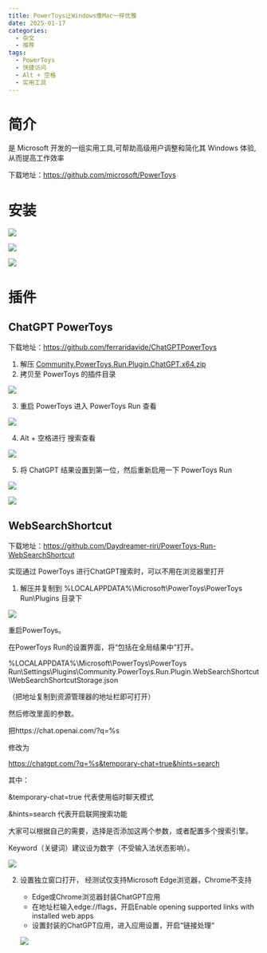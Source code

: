 ```yaml
---
title: PowerToys让Windows像Mac一样优雅
date: 2025-01-17
categories:
  - 杂文
  - 推荐
tags:
  - PowerToys
  - 快捷访问
  - Alt + 空格
  - 实用工具
---
```


# 简介

是 Microsoft 开发的一组实用工具,可帮助高级用户调整和简化其 Windows 体验,从而提高工作效率

下载地址：https://github.com/microsoft/PowerToys

# 安装

![](https://github.com/hfshaobing/picx-images-hosting/raw/master/20250117/Snipaste_2025-01-17_14-28-00.5cobase1y880.webp)

![](https://github.com/hfshaobing/picx-images-hosting/raw/master/20250117/Snipaste_2025-01-17_14-28-35.47t9f3vvn2g0.webp)

![](https://github.com/hfshaobing/picx-images-hosting/raw/master/20250117/Snipaste_2025-01-17_14-29-15.24jxc8y8b3ls.webp)



# 插件

## ChatGPT PowerToys

下载地址：https://github.com/ferraridavide/ChatGPTPowerToys

1. 解压 [Community.PowerToys.Run.Plugin.ChatGPT.x64.zip](https://github.com/ferraridavide/ChatGPTPowerToys/releases/download/v0.87.1/Community.PowerToys.Run.Plugin.ChatGPT.x64.zip)
2. 拷贝至 PowerToys 的插件目录

![](https://github.com/hfshaobing/picx-images-hosting/raw/master/20250117/Snipaste_2025-01-17_14-57-26.75x9rffxa280.webp)

3. 重启 PowerToys 进入 PowerToys Run 查看

![](https://github.com/hfshaobing/picx-images-hosting/raw/master/20250117/Snipaste_2025-01-17_14-59-37.4c3nikfy1d60.webp)

4. Alt + 空格进行 搜索查看

![](https://github.com/hfshaobing/picx-images-hosting/raw/master/20250117/Snipaste_2025-01-17_15-01-49.hvochfqkmxc.webp)

5. 将 ChatGPT 结果设置到第一位，然后重新启用一下 PowerToys Run

![](https://github.com/hfshaobing/picx-images-hosting/raw/master/20250117/Snipaste_2025-01-17_15-06-06.332cf0pt92q0.webp)

![](https://github.com/hfshaobing/picx-images-hosting/raw/master/20250117/Snipaste_2025-01-17_16-31-15.6jfb0x4vo2w0.webp)

## WebSearchShortcut

下载地址：https://github.com/Daydreamer-riri/PowerToys-Run-WebSearchShortcut

实现通过 PowerToys 进行ChatGPT搜索时，可以不用在浏览器里打开

1. 解压并复制到 %LOCALAPPDATA%\Microsoft\PowerToys\PowerToys Run\Plugins 目录下

![](https://github.com/hfshaobing/picx-images-hosting/raw/master/20250117/Snipaste_2025-01-17_16-47-44.6bjc3k1ezxs0.webp)

重启PowerToys。

在PowerToys Run的设置界面，将“包括在全局结果中”打开。

%LOCALAPPDATA%\Microsoft\PowerToys\PowerToys Run\Settings\Plugins\Community.PowerToys.Run.Plugin.WebSearchShortcut\WebSearchShortcutStorage.json

（把地址复制到资源管理器的地址栏即可打开）

然后修改里面的参数。

把https://chat.openai.com/?q=%s

修改为

https://chatgpt.com/?q=%s&temporary-chat=true&hints=search

其中：

&temporary-chat=true 代表使用临时聊天模式

&hints=search 代表开启联网搜索功能

大家可以根据自己的需要，选择是否添加这两个参数，或者配置多个搜索引擎。

Keyword（关键词）建议设为数字（不受输入法状态影响）。

![](https://github.com/hfshaobing/picx-images-hosting/raw/master/20250117/Snipaste_2025-01-17_16-50-52.wn3455raw68.webp)

2. 设置独立窗口打开， 经测试仅支持Microsoft Edge浏览器，Chrome不支持

   - Edge或Chrome浏览器封装ChatGPT应用
   - 在地址栏输入edge://flags，开启Enable opening supported links with installed web apps
   - 设置封装的ChatGPT应用，进入应用设置，开启“链接处理“

   ![](https://github.com/hfshaobing/picx-images-hosting/raw/master/20250117/Snipaste_2025-01-17_16-53-22.60j47j8p7hs0.webp)



